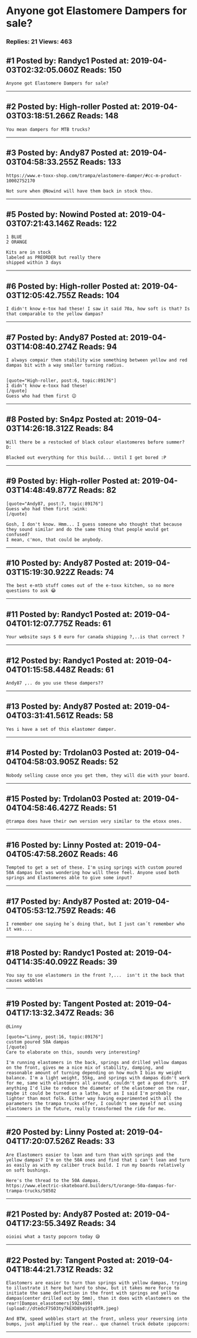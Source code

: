 # Anyone got Elastomere Dampers for sale?

### Replies: 21 Views: 463

## \#1 Posted by: Randyc1 Posted at: 2019-04-03T02:32:05.060Z Reads: 150

```
Anyone got Elastomere Dampers for sale?
```

---
## \#2 Posted by: High-roller Posted at: 2019-04-03T03:18:51.266Z Reads: 148

```
You mean dampers for MTB trucks?
```

---
## \#3 Posted by: Andy87 Posted at: 2019-04-03T04:58:33.255Z Reads: 133

```
https://www.e-toxx-shop.com/trampa/elastomere-damper/#cc-m-product-10002752170

Not sure when @Nowind will have them back in stock thou.
```

---
## \#5 Posted by: Nowind Posted at: 2019-04-03T07:21:43.146Z Reads: 122

```
1 BLUE
2 ORANGE

Kits are in stock
labeled as PREORDER but really there
shipped within 3 days
```

---
## \#6 Posted by: High-roller Posted at: 2019-04-03T12:05:42.755Z Reads: 104

```
I didn't know e-tox had these! I saw it said 70a, how soft is that? Is that comparable to the yellow dampas?
```

---
## \#7 Posted by: Andy87 Posted at: 2019-04-03T14:08:40.274Z Reads: 94

```
I always compair them stability wise something between yellow and red dampas bit with a way smaller turning radius.


[quote="High-roller, post:6, topic:89176"]
I didn’t know e-toxx had these!
[/quote]
Guess who had them first 😉
```

---
## \#8 Posted by: Sn4pz Posted at: 2019-04-03T14:26:18.312Z Reads: 84

```
Will there be a restocked of black colour elastomeres before summer? D:

Blacked out everything for this build... Until I get bored :P
```

---
## \#9 Posted by: High-roller Posted at: 2019-04-03T14:48:49.877Z Reads: 82

```
[quote="Andy87, post:7, topic:89176"]
Guess who had them first :wink:
[/quote]

Gosh, I don't know. Hmm... I guess someone who thought that because they sound similar and do the same thing that people would get confused? 
I mean, c'mon, that could be anybody.
```

---
## \#10 Posted by: Andy87 Posted at: 2019-04-03T15:19:30.922Z Reads: 74

```
The best e-mtb stuff comes out of the e-toxx kitchen, so no more questions to ask 😂
```

---
## \#11 Posted by: Randyc1 Posted at: 2019-04-04T01:12:07.775Z Reads: 61

```
Your website says $ 0 euro for canada shipping ?,..is that correct ?
```

---
## \#12 Posted by: Randyc1 Posted at: 2019-04-04T01:15:58.448Z Reads: 61

```
Andy87 ,.. do you use these dampers??
```

---
## \#13 Posted by: Andy87 Posted at: 2019-04-04T03:31:41.561Z Reads: 58

```
Yes i have a set of this elastomer damper.
```

---
## \#14 Posted by: Trdolan03 Posted at: 2019-04-04T04:58:03.905Z Reads: 52

```
Nobody selling cause once you get them, they will die with your board.
```

---
## \#15 Posted by: Trdolan03 Posted at: 2019-04-04T04:58:46.427Z Reads: 51

```
@trampa does have their own version very similar to the etoxx ones.
```

---
## \#16 Posted by: Linny Posted at: 2019-04-04T05:47:58.260Z Reads: 46

```
Tempted to get a set of these. I'm using springs with custom poured 50A dampas but was wondering how will these feel. Anyone used both springs and Elastomeres able to give some input?
```

---
## \#17 Posted by: Andy87 Posted at: 2019-04-04T05:53:12.759Z Reads: 46

```
I remember one saying he´s doing that, but I just can´t remember who it was....
```

---
## \#18 Posted by: Randyc1 Posted at: 2019-04-04T14:35:40.092Z Reads: 39

```
You say to use elastomers in the front ?,...  isn't it the back that causes wobbles
```

---
## \#19 Posted by: Tangent Posted at: 2019-04-04T17:13:32.347Z Reads: 36

```
@Linny 

[quote="Linny, post:16, topic:89176"]
custom poured 50A dampas 
[/quote]
Care to elaborate on this, sounds very interesting? 

I'm running elastomers in the back, springs and drilled yellow dampas on the front, gives me a nice mix of stability, damping, and reasonable amount of turning depending on how much I bias my weight balance. I'm a light weight, 55kg, and springs with dampas didn't work for me, same with elastomers all around, couldn't get a good turn. If anything I'd like to reduce the diameter of the elastomer on the rear, maybe it could be turned on a lathe, but as I said I'm probably lighter than most folk. Either way having experimented with all the parameters the trampa trucks offer, I couldn't see myself not using elastomers in the future, really transformed the ride for me.
```

---
## \#20 Posted by: Linny Posted at: 2019-04-04T17:20:07.526Z Reads: 33

```
Are Elastomers easier to lean and turn than with springs and the yellow dampas? I'm on the 50A ones and find that i can't lean and turn as easily as with my caliber truck build. I run my boards relatively on soft bushings.

Here's the thread to the 50A dampas.
https://www.electric-skateboard.builders/t/orange-50a-dampas-for-trampa-trucks/58502
```

---
## \#21 Posted by: Andy87 Posted at: 2019-04-04T17:23:55.349Z Reads: 34

```
oioioi what a tasty popcorn today 😅
```

---
## \#22 Posted by: Tangent Posted at: 2019-04-04T18:44:21.731Z Reads: 32

```
Elastomers are easier to turn than springs with yellow dampas, trying to illustrate it here but hard to show, but it takes more force to initiate the same deflection in the front with springs and yellow dampas(center drilled out by 5mm), than it does with elastomers on the rear![Dampas_elasotomers|592x499](upload://dtedcF7S03ty7kEXD8hyiStq0fR.jpeg) 

And BTW, speed wobbles start at the front, unless your reversing into bumps, just amplified by the rear.. que channel truck debate :popcorn:
```

---
